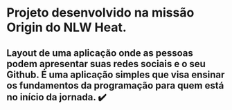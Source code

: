 # Projeto desenvolvido na missão Origin do NLW Heat.


## Layout de uma aplicação onde as pessoas podem apresentar suas redes sociais e o seu Github. É uma aplicação simples que visa ensinar os fundamentos da programação para quem está no início da jornada. :heavy_check_mark:
